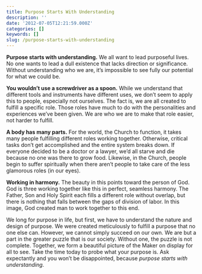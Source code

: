 ```yaml
---
title: Purpose Starts With Understanding
description: ''
date: '2012-07-05T12:21:59.000Z'
categories: []
keywords: []
slug: /purpose-starts-with-understanding
---
```


**Purpose starts with understanding.** We all want to lead purposeful lives. No one wants to lead a dull existence that lacks direction or significance. Without understanding who we are, it’s impossible to see fully our potential for what we could be.

**You wouldn’t use a screwdriver as a spoon.** While we understand that different tools and instruments have different uses, we don’t seem to apply this to people, especially not ourselves. The fact is, we are all created to fulfill a specific role. Those roles have much to do with the personalities and experiences we’ve been given. We are who we are to make that role easier, not harder to fulfill.

**A body has many parts.** For the world, the Church to function, it takes many people fulfilling different roles working together. Otherwise, critical tasks don’t get accomplished and the entire system breaks down. If everyone decided to be a doctor or a lawyer, we’d all starve and die because no one was there to grow food. Likewise, in the Church, people begin to suffer spiritually when there aren’t people to take care of the less glamorous roles (in our eyes).

**Working in harmony.** The beauty in this points toward the person of God. God is three working together like this in perfect, seamless harmony. The Father, Son and Holy Spirit each fills a different role without overlap, but there is nothing that falls between the gaps of division of labor. In this image, God created man to work together to this end.

We long for purpose in life, but first, we have to understand the nature and design of purpose. We were created meticulously to fulfill a purpose that no one else can. However, we cannot simply succeed on our own. We are but a part in the greater puzzle that is our society. Without one, the puzzle is not complete. Together, we form a beautiful picture of the Maker on display for all to see. Take the time today to probe what your purpose is. Ask expectantly and you won’t be disappointed, because _purpose starts with understanding_.